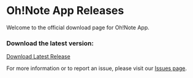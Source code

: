 # Oh!Note App Releases

Welcome to the official download page for Oh!Note App.

### Download the latest version:
[Download Latest Release](https://github.com/<your-username>/oh-note-releases/releases/latest)

For more information or to report an issue, please visit our [Issues page](https://github.com/<your-username>/oh-note-releases/issues).
